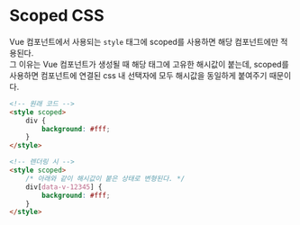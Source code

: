 # Scoped CSS
Vue 컴포넌트에서 사용되는 `style` 태그에 scoped를 사용하면 해당 컴포넌트에만 적용된다.  
그 이유는 Vue 컴포넌트가 생성될 때 해당 태그에 고유한 해시값이 붙는데, scoped를 사용하면 컴포넌트에 연결된 css 내 선택자에 모두 해시값을 동일하게 붙여주기 때문이다.

```html
<!-- 원래 코드 -->
<style scoped>
    div {
        background: #fff;
    }
</style>

<!-- 렌더링 시 -->
<style scoped>
    /* 아래와 같이 해시값이 붙은 상태로 변형된다. */
    div[data-v-12345] {
        background: #fff;
    }
</style>
```
